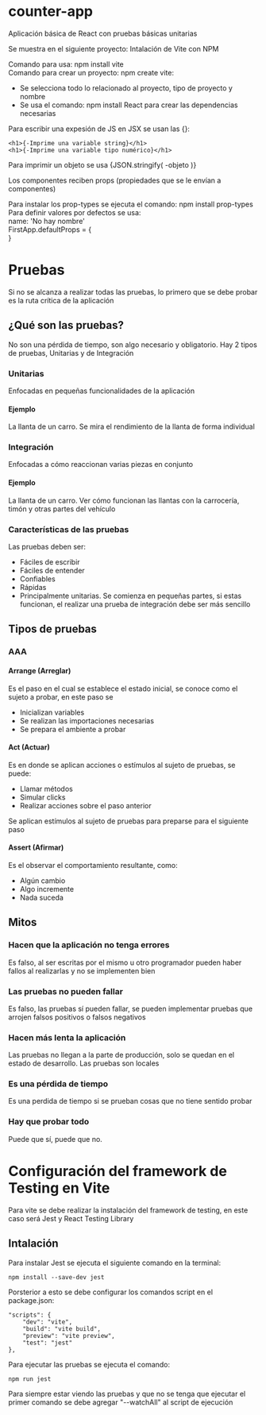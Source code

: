 # counter-app
Aplicación básica de React con pruebas básicas unitarias  

Se muestra en el siguiente proyecto: Intalación de Vite con NPM  

Comando para usa: npm install vite  
Comando para crear un proyecto: npm create vite:  
-  Se selecciona todo lo relacionado al proyecto, tipo de proyecto y nombre
-  Se usa el comando: npm install React para crear las dependencias necesarias 

Para escribir una expesión de JS en JSX se usan las {}:  

    <h1>{-Imprime una variable string}</h1>  
    <h1>{-Imprime una variable tipo numérico}</h1>  

Para imprimir un objeto se usa {JSON.stringify( -objeto )}  

Los componentes reciben props (propiedades que se le envían a componentes)  

Para instalar los prop-types se ejecuta el comando: npm install prop-types  
Para definir valores por defectos se usa:   
      name: 'No hay nombre'  
    FirstApp.defaultProps = {  
    }  

# Pruebas

Si no se alcanza a realizar todas las pruebas, lo primero que se debe probar
es la ruta crítica de la aplicación

## ¿Qué son las pruebas?

No son una pérdida de tiempo, son algo necesario y obligatorio. Hay 2 tipos de pruebas, Unitarias y de Integración

### Unitarias

Enfocadas en pequeñas funcionalidades de la aplicación

#### Ejemplo

La llanta de un carro. Se mira el rendimiento de la llanta de forma individual

### Integración

Enfocadas a cómo reaccionan varias piezas en conjunto

#### Ejemplo

La llanta de un carro. Ver cómo funcionan las llantas con la carrocería, timón y otras partes del vehículo

### Características de las pruebas

Las pruebas deben ser:

- Fáciles de escribir
- Fáciles de entender
- Confiables
- Rápidas
- Principalmente unitarias. Se comienza en pequeñas partes, si estas funcionan, el realizar una prueba de integración debe ser más sencillo

## Tipos de pruebas

### AAA

#### Arrange (Arreglar)

Es el paso en el cual se establece el estado inicial, se conoce como el sujeto a probar, en este paso se  

- Inicializan variables
- Se realizan las importaciones necesarias
- Se prepara el ambiente a probar

#### Act (Actuar)

Es en donde se aplican acciones o estímulos al sujeto de pruebas, se puede:  

- Llamar métodos
- Simular clicks
- Realizar acciones sobre el paso anterior

Se aplican estímulos al sujeto de pruebas para preparse para el siguiente paso  

#### Assert (Afirmar)

Es el observar el comportamiento resultante, como:  

- Algún cambio
- Algo incremente
- Nada suceda

## Mitos

### Hacen que la aplicación no tenga errores

Es falso, al ser escritas por el mismo u otro programador pueden haber fallos al realizarlas y no se implementen bien  

### Las pruebas no pueden fallar

Es falso, las pruebas sí pueden fallar, se pueden implementar pruebas que arrojen falsos positivos o falsos negativos  

### Hacen más lenta la aplicación

Las pruebas no llegan a la parte de producción, solo se quedan en el estado de desarrollo. Las pruebas son locales  

### Es una pérdida de tiempo

Es una perdida de tiempo si se prueban cosas que no tiene sentido probar  

### Hay que probar todo

Puede que sí, puede que no. 

# Configuración del framework de Testing en Vite

Para vite se debe realizar la instalación del framework de testing, en este caso será Jest y React Testing Library  

## Intalación

Para instalar Jest se ejecuta el siguiente comando en la terminal:  

    npm install --save-dev jest

Porsterior a esto se debe configurar los comandos script en el package.json:  

    "scripts": {
        "dev": "vite",
        "build": "vite build",
        "preview": "vite preview",
        "test": "jest"
    },

Para ejecutar las pruebas se ejecuta el comando:  

    npm run jest

Para siempre estar viendo las pruebas y que no se tenga que ejecutar el primer comando se debe agregar "--watchAll" al script de ejecución  